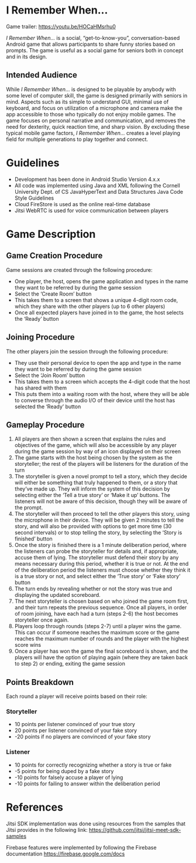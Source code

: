 # I Remember When...

Game trailer: https://youtu.be/HOCaHMsrhu0

_I Remember When…_ is a social, “get-to-know-you”, conversation-based Android game that allows participants to share funny stories based on prompts. The game is useful as a social game for seniors both in concept and in its design.

## Intended Audience

While _I Remember When…_ is designed to be playable by anybody with some level of computer skill, the game is designed primarily with seniors in mind. Aspects such as its simple to understand GUI, minimal use of keyboard, and focus on utilization of a microphone and camera make the app accessible to those who typically do not enjoy mobile games. The game focuses on personal narrative and communication, and removes the need for dexterity, quick reaction time, and sharp vision. By excluding these typical mobile game factors, _I Remember When…_ creates a level playing field for multiple generations to play together and connect.

# Guidelines

- Development has been done in Android Studio Version 4.x.x
- All code was implemented using Java and XML following the Cornell University Dept. of CS JavaHyperText and Data Structures Java Code Style Guidelines
- Cloud FireStore is used as the online real-time database
- Jitsi WebRTC is used for voice communication between players

# Game Description

## Game Creation Procedure
Game sessions are created through the following procedure:
- One player, the host, opens the game application and types in the name they want to be referred by during the game session
- Select the ‘Create Room’ button 
- This takes them to a screen that shows a unique 4-digit room code, which they share with the other players (up to 6 other players)
- Once all expected players have joined in to the game, the host selects the ‘Ready’ button

## Joining Procedure
The other players join the session through the following procedure: 
- They use their personal device to open the app and type in the name they want to be referred by during the game session
- Select the ‘Join Room’ button
- This takes them to a screen which accepts the 4-digit code that the host has shared with them
- This puts them into a waiting room with the host, where they will be able to converse through the audio I/O of their device until the host has selected the ‘Ready’ button

## Gameplay Procedure 
1. All players are then shown a screen that explains the rules and objectives of the game, which will also be accessible by any player during the game session by way of an icon displayed on their screen
2. The game starts with the host being chosen by the system as the storyteller; the rest of the players will be listeners for the duration of the turn
3. The storyteller is given a novel prompt to tell a story, which they decide will either be something that truly happened to them, or a story that they’ve made up. They will inform the system of this decision by selecting either the ‘Tell a true story’ or ‘Make it up’ buttons. The listeners will not be aware of this decision, though they will be aware of the prompt. 
4. The storyteller will then proceed to tell the other players this story, using the microphone in their device. They will be given 2 minutes to tell the story, and will also be provided with options to get more time (30 second intervals) or to stop telling the story, by selecting the ‘Story is finished’ button
5. Once the story is finished there is a 1 minute deliberation period, where the listeners can probe the storyteller for details and, if appropriate, accuse them of lying. The storyteller must defend their story by any means necessary during this period, whether it is true or not. At the end of the deliberation period the listeners must choose whether they think it is a true story or not, and select either the ‘True story’ or ‘Fake story’ button
6. The turn ends by revealing whether or not the story was true and displaying the updated scoreboard. 
7. The next storyteller is chosen based on who joined the game room first, and their turn repeats the previous sequence. Once all players, in order of room joining, have each had a turn (steps 2-6) the host becomes storyteller once again. 
8. Players loop through rounds (steps 2-7) until a player wins the game. This can occur if someone reaches the maximum score or the game reaches the maximum number of rounds and the player with the highest score wins
9. Once a player has won the game the final scoreboard is shown, and the players will have the option of playing again (where they are taken back to step 2) or ending, exiting the game session

## Points Breakdown
Each round a player will receive points based on their role:
### Storyteller 
- 10 points per listener convinced of your true story
- 20 points per listener convinced of your fake story
- -20 points if no players are convinced of your fake story

### Listener
- 10 points for correctly recognizing whether a story is true or fake
- -5 points for being duped by a fake story
- -10 points for falsely accuse a player of lying
- -10 points for failing to answer within the deliberation period

# References
Jitsi SDK implementation was done using resources from the samples that Jitsi provides in the following link:
https://github.com/jitsi/jitsi-meet-sdk-samples

Firebase features were implemented by following the Firebase documentation
https://firebase.google.com/docs
